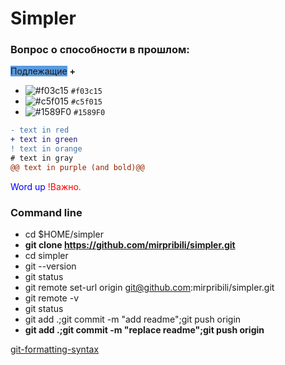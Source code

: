 # Simpler

### Вопрос о способности в прошлом:
<span style="background-color:#599be0">Подлежащие</span> **+**



- ![#f03c15](https://via.placeholder.com/15/f03c15/000000?text=+) `#f03c15`
- ![#c5f015](https://via.placeholder.com/15/c5f015/000000?text=+) `#c5f015`
- ![#1589F0](https://via.placeholder.com/15/1589F0/000000?text=+) `#1589F0`

```diff
- text in red
+ text in green
! text in orange
# text in gray
@@ text in purple (and bold)@@
```

<span style="color:blue;">Word up</span>
<span style='color:red'>!Важно.</span> 

### Command line

- cd $HOME/simpler
- **git clone https://github.com/mirpribili/simpler.git**
- cd simpler
- git --version
- git status
- git remote set-url origin git@github.com:mirpribili/simpler.git
- git remote -v
- git status
- git add .;git commit -m "add readme";git push origin
- **git add .;git commit -m "replace readme";git push origin**

[git-formatting-syntax](https://docs.github.com/en/free-pro-team@latest/github/writing-on-github/basic-writing-and-formatting-syntax)

